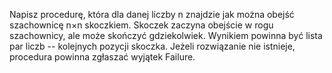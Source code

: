 Napisz procedurę, która dla danej liczby n znajdzie jak można obejść szachownicę n×n skoczkiem.
Skoczek zaczyna obejście w rogu szachownicy, ale może skończyć gdziekolwiek.
Wynikiem powinna być lista par liczb -- kolejnych pozycji skoczka.
Jeżeli rozwiązanie nie istnieje, procedura powinna zgłaszać wyjątek Failure. 


